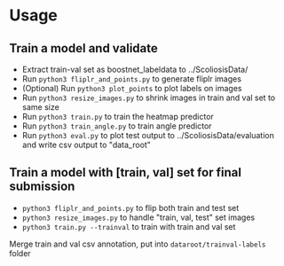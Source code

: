 # Usage

## Train a model and validate
- Extract train-val set as boostnet_labeldata to ../ScoliosisData/
- Run `python3 fliplr_and_points.py` to generate fliplr images
- (Optional) Run `python3 plot_points` to plot labels on images
- Run `python3 resize_images.py` to shrink images in train and val set to same size
- Run `python3 train.py` to train the heatmap predictor
- Run `python3 train_angle.py` to train angle predictor
- Run `python3 eval.py` to plot test output to ../ScoliosisData/evaluation and write csv output to "data_root"

## Train a model with [train, val] set for final submission
- `python3 fliplr_and_points.py` to flip both train and test set
- `python3 resize_images.py` to handle "train, val, test" set images
- `python3 train.py --trainval` to train with train and val set

Merge train and val csv annotation, put into `dataroot/trainval-labels` folder

